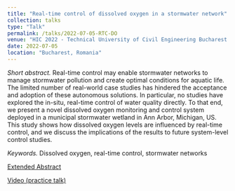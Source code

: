 ```yaml
---
title: "Real-time control of dissolved oxygen in a stormwater network"
collection: talks
type: "Talk"
permalink: /talks/2022-07-05-RTC-DO
venue: "HIC 2022 - Technical University of Civil Engineering Bucharest (UTCB) and University POLITEHNICA of Bucharest (UPB)"
date: 2022-07-05
location: "Bucharest, Romania"
---
```


*Short abstract.* Real-time control may enable stormwater networks to manage stormwater
pollution and create optimal conditions for aquatic life. The limited number of real-world case
studies has hindered the acceptance and adoption of these autonomous solutions. In particular,
no studies have explored the in-situ, real-time control of water quality directly. To that end, we
present a novel dissolved oxygen monitoring and control system deployed in a municipal
stormwater wetland in Ann Arbor, Michigan, US. This study shows how dissolved oxygen levels
are influenced by real-time control, and we discuss the implications of the results to future
system-level control studies.

*Keywords.* Dissolved oxygen, real-time control, stormwater networks

[Extended Abstract](https://dantzert.github.io/files/HIC2022Paper64DoRTC.pdf)

[Video (practice talk)](https://drive.google.com/file/d/1t_GSYFA4hgnI-6AJteVV4-WPmXotSfEu/view?usp=sharing)
